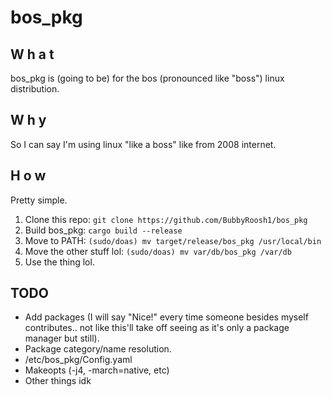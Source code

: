 # bos_pkg

## W h a t
bos_pkg is (going to be) for the bos (pronounced like "boss") linux distribution.

## W h y
So I can say I'm using linux "like a boss" like from 2008 internet.

## H o w
Pretty simple.

1. Clone this repo: `git clone https://github.com/BubbyRoosh1/bos_pkg`
2. Build bos_pkg: `cargo build --release`
3. Move to PATH: `(sudo/doas) mv target/release/bos_pkg /usr/local/bin`
4. Move the other stuff lol: `(sudo/doas) mv var/db/bos_pkg /var/db`
5. Use the thing lol.

## TODO
* Add packages (I will say "Nice!" every time someone besides myself contributes.. not like this'll take off seeing as it's only a package manager but still).
* Package category/name resolution.
* /etc/bos_pkg/Config.yaml
* Makeopts (-j4, -march=native, etc)
* Other things idk
